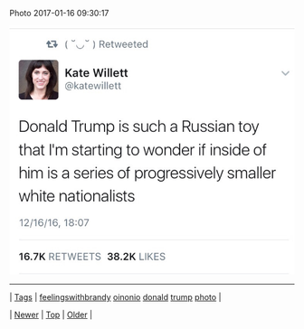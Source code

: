 <!--
title: Photo 2017-01-16 09
date: 2020-06-28T15:27:00.149Z
tags: feelingswithbrandy, oinonio, donald, trump, photo
-->


Photo 2017-01-16 09:30:17

![](155938927664-0.jpg)

<!--BOTTOM-POST-NAVIGATION-->
---

| [Tags](tags.md) | [feelingswithbrandy](tag-feelingswithbrandy.md) [oinonio](tag-oinonio.md) [donald](tag-donald.md) [trump](tag-trump.md) [photo](tag-photo.md) |

| [Newer](155859252648.md) | [Top](index.md) | [Older](155992062647.md) |